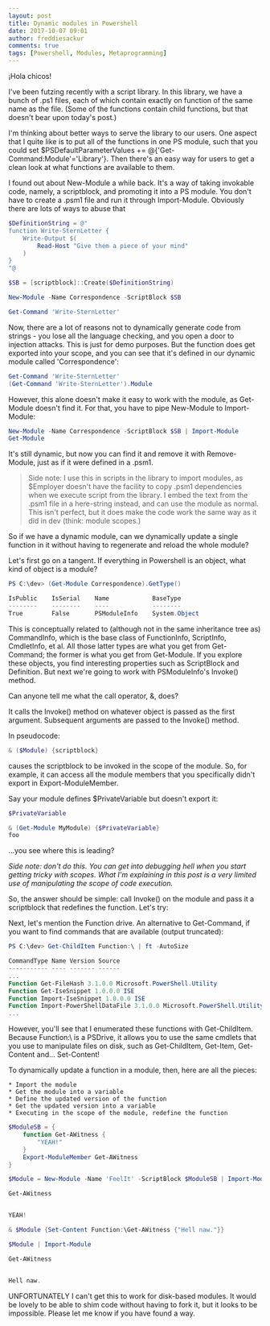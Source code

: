 ```yaml
---
layout: post
title: Dynamic modules in Powershell
date: 2017-10-07 09:01
author: freddiesackur
comments: true
tags: [Powershell, Modules, Metaprogramming]
---
```

¡Hola chicos!

I've been futzing recently with a script library. In this library, we have a bunch of .ps1 files, each of which contain exactly on function of the same name as the file. (Some of the functions contain child functions, but that doesn't bear upon today's post.)

I'm thinking about better ways to serve the library to our users. One aspect that I quite like is to put all of the functions in one PS module, such that you could set $PSDefaultParameterValues += @{'Get-Command:Module'='Library'}. Then there's an easy way for users to get a clean look at what functions are available to them.

I found out about New-Module a while back. It's a way of taking invokable code, namely, a scriptblock, and promoting it into a PS module. You don't have to create a .psm1 file and run it through Import-Module. Obviously there are lots of ways to abuse that <grins>
```powershell
$DefinitionString = @"
function Write-SternLetter {
	Write-Output $(
		Read-Host "Give them a piece of your mind"
	)
}
"@

$SB = [scriptblock]::Create($DefinitionString)

New-Module -Name Correspondence -ScriptBlock $SB

Get-Command 'Write-SternLetter'
```
Now, there are a lot of reasons not to dynamically generate code from strings - you lose all the language checking, and you open a door to injection attacks. This is just for demo purposes. But the function does get exported into your scope, and you can see that it's defined in our dynamic module called 'Correspondence':
```powershell
Get-Command 'Write-SternLetter'
(Get-Command 'Write-SternLetter').Module
```
However, this alone doesn't make it easy to work with the module, as Get-Module doesn't find it. For that, you have to pipe New-Module to Import-Module:
```powershell
New-Module -Name Correspondence -ScriptBlock $SB | Import-Module
Get-Module
```
It's still dynamic, but now you can find it and remove it with Remove-Module, just as if it were defined in a .psm1.

> Side note: I use this in scripts in the library to import modules, as $Employer doesn't have the facility to copy .psm1 dependencies when we execute script from the library. I embed the text from the .psm1 file in a here-string instead, and can use the module as normal. This isn't perfect, but it does make the code work the same way as it did in dev (think: module scopes.)

So if we have a dynamic module, can we dynamically update a single function in it without having to regenerate and reload the whole module?

Let's first go on a tangent. If everything in Powershell is an object, what kind of object is a module?
```powershell
PS C:\dev> (Get-Module Correspondence).GetType()

IsPublic    IsSerial    Name            BaseType
--------    --------    ----            --------
True        False       PSModuleInfo    System.Object
```
This is conceptually related to (although not in the same inheritance tree as) CommandInfo, which is the base class of FunctionInfo, ScriptInfo, CmdletInfo, et al. All those latter types are what you get from Get-Command; the former is what you get from Get-Module. If you explore these objects, you find interesting properties such as ScriptBlock and Definition. But next we're going to work with PSModuleInfo's Invoke() method.

Can anyone tell me what the call operator, &, does?

It calls the Invoke() method on whatever object is passed as the first argument. Subsequent arguments are passed to the Invoke() method.

In pseudocode:
```powershell
& ($Module) {scriptblock}
```
causes the scriptblock to be invoked in the scope of the module. So, for example, it can access all the module members that you specifically didn't export in Export-ModuleMember.

Say your module defines $PrivateVariable but doesn't export it:
```powershell
$PrivateVariable

& (Get-Module MyModule) {$PrivateVariable}
foo
```
...you see where this is leading?

_Side note: don't do this. You can get into debugging hell when you start getting tricky with scopes. What I'm explaining in this post is a very limited use of manipulating the scope of code execution._

So, the answer should be simple: call Invoke() on the module and pass it a scriptblock that redefines the function. Let's try:



Next, let's mention the Function drive. An alternative to Get-Command, if you want to find commands that are available (output truncated):
```powershell
PS C:\dev> Get-ChildItem Function:\ | ft -AutoSize

CommandType Name Version Source
----------- ---- ------- ------
...
Function Get-FileHash 3.1.0.0 Microsoft.PowerShell.Utility
Function Get-IseSnippet 1.0.0.0 ISE
Function Import-IseSnippet 1.0.0.0 ISE
Function Import-PowerShellDataFile 3.1.0.0 Microsoft.PowerShell.Utility
...
```
However, you'll see that I enumerated these functions with Get-ChildItem. Because Function:\ is a PSDrive, it allows you to use the same cmdlets that you use to manipulate files on disk, such as Get-ChildItem, Get-Item, Get-Content and... Set-Content!

To dynamically update a function in a module, then, here are all the pieces:

	* Import the module
	* Get the module into a variable
	* Define the updated version of the function
	* Get the updated version into a variable
	* Executing in the scope of the module, redefine the function

```powershell
$ModuleSB = {
	function Get-AWitness {
		"YEAH!"
	}
	Export-ModuleMember Get-AWitness
}

$Module = New-Module -Name 'FeelIt' -ScriptBlock $ModuleSB | Import-Module -PassThru

Get-AWitness


YEAH!

& $Module {Set-Content Function:\Get-AWitness {"Hell naw."}}

$Module | Import-Module

Get-AWitness


Hell naw.
```

UNFORTUNATELY I can't get this to work for disk-based modules. It would be lovely to be able to shim code without having to fork it, but it looks to be impossible. Please let me know if you have found a way.
